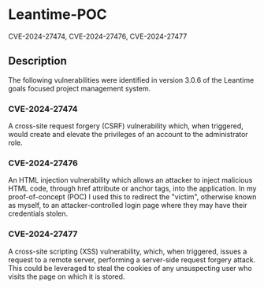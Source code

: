 # Leantime-POC
CVE-2024-27474, CVE-2024-27476, CVE-2024-27477

## Description 

The following vulnerabilities were identified in version 3.0.6 of the Leantime goals focused project management system.

### CVE-2024-27474
A cross-site request forgery (CSRF) vulnerability which, when triggered, would create and elevate the privileges of an account to the administrator role. 

### CVE-2024-27476
An HTML injection vulnerability which allows an attacker to inject malicious HTML code, through href attribute or anchor tags, into the application. In my proof-of-concept (POC) I used this to redirect the "victim", otherwise known as myself, to an attacker-controlled login page where they may have their credentials stolen. 

### CVE-2024-27477
A cross-site scripting (XSS) vulnerability, which, when triggered, issues a request to a remote server, performing a server-side request forgery attack. This could be leveraged to steal the cookies of any unsuspecting user who visits the page on which it is stored. 
